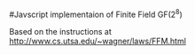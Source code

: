 #Javscript implementaion of Finite Field GF(2<sup>8</sup>)

Based on the instructions at http://www.cs.utsa.edu/~wagner/laws/FFM.html